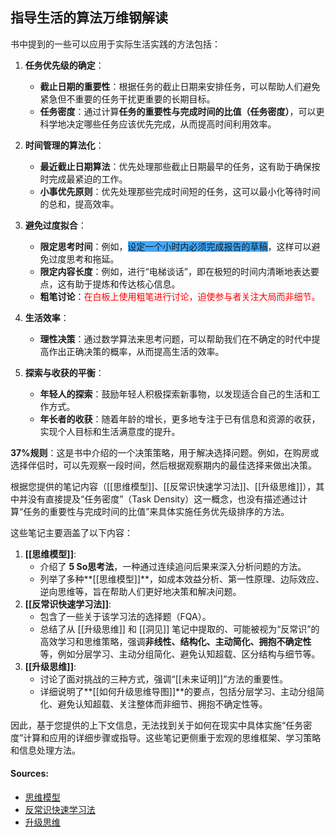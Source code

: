 ## 指导生活的算法万维钢解读
书中提到的一些可以应用于实际生活实践的方法包括：

1. **任务优先级的确定**：
   - **截止日期的重要性**：根据任务的截止日期来安排任务，可以帮助人们避免紧急但不重要的任务干扰更重要的长期目标。
   - **任务密度**：通过计算**任务的重要性与完成时间的比值（任务密度）**，可以更科学地决定哪些任务应该优先完成，从而提高时间利用效率。

2. **时间管理的算法化**：
   - **最近截止日期算法**：优先处理那些截止日期最早的任务，这有助于确保按时完成最紧迫的工作。
   - **小事优先原则**：优先处理那些完成时间短的任务，这可以最小化等待时间的总和，提高效率。

3. **避免过度拟合**：
   - **限定思考时间**：例如，<span style="background:#40a9ff">设定一个小时内必须完成报告的草稿</span>，这样可以避免过度思考和拖延。
   - **限定内容长度**：例如，进行“电梯谈话”，即在极短的时间内清晰地表达要点，这有助于提炼和传达核心信息。
   - **粗笔讨论**：<font color="#ff0000">在白板上使用粗笔进行讨论，迫使参与者关注大局而非细节。</font>

4. **生活效率**：
   - **理性决策**：通过数学算法来思考问题，可以帮助我们在不确定的时代中提高作出正确决策的概率，从而提高生活的效率。

5. **探索与收获的平衡**：
   - **年轻人的探索**：鼓励年轻人积极探索新事物，以发现适合自己的生活和工作方式。
   - **年长者的收获**：随着年龄的增长，更多地专注于已有信息和资源的收获，实现个人目标和生活满意度的提升。

**37%规则**：这是书中介绍的一个决策策略，用于解决选择问题。例如，在购房或选择伴侣时，可以先观察一段时间，然后根据观察期内的最佳选择来做出决策。

根据您提供的笔记内容（[[思维模型]]、[[反常识快速学习法]]、[[升级思维]]），其中并没有直接提及“任务密度”（Task Density）这一概念，也没有描述通过计算“任务的重要性与完成时间的比值”来具体实施任务优先级排序的方法。

这些笔记主要涵盖了以下内容：

1.  **[[思维模型]]**:
    *   介绍了 **5 So思考法**，一种通过连续追问后果来深入分析问题的方法。
    *   列举了多种**[[思维模型]]**，如成本效益分析、第一性原理、边际效应、逆向思维等，旨在帮助人们更好地决策和解决问题。
2.  **[[反常识快速学习法]]**:
    *   包含了一些关于该学习法的选择题（FQA）。
    *   总结了从 [[升级思维]] 和 [[洞见]] 笔记中提取的、可能被视为“反常识”的高效学习和思维策略，强调**非线性、结构化、主动简化、拥抱不确定性**等，例如分层学习、主动分组简化、避免认知超载、区分结构与细节等。
3.  **[[升级思维]]**:
    *   讨论了面对挑战的三种方式，强调“[[未来证明]]”方法的重要性。
    *   详细说明了**[[如何升级思维导图]]**的要点，包括分层学习、主动分组简化、避免认知超载、关注整体而非细节、拥抱不确定性等。

因此，基于您提供的上下文信息，无法找到关于如何在现实中具体实施“任务密度”计算和应用的详细步骤或指导。这些笔记更侧重于宏观的思维框架、学习策略和信息处理方法。

#### Sources:
- [思维模型](obsidian://open?vault=obsidianDoc&file=%E6%80%9D%E7%BB%B4%E6%A8%A1%E5%9E%8B)
- [反常识快速学习法](obsidian://open?vault=obsidianDoc&file=%E5%8F%8D%E5%B8%B8%E8%AF%86%E5%BF%AB%E9%80%9F%E5%AD%A6%E4%B9%A0%E6%B3%95)
- [升级思维](obsidian://open?vault=obsidianDoc&file=%E5%8D%87%E7%BA%A7%E6%80%9D%E7%BB%B4)